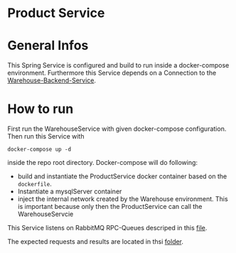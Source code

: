# Product Service

# General Infos

This Spring Service is configured and build to run inside a docker-compose environment.
Furthermore this Service depends on a Connection to the [Warehouse-Backend-Service](https://github.com/HTW-KBE-G4/WarehouseService).

# How to run

First run the WarehouseService with given docker-compose configuration. Then run this Service with
```shell
docker-compose up -d
```
inside the repo root directory. Docker-compose will do following:
- build and instantiate the ProductService docker container based on the `dockerfile`.
- Instantiate a mysqlServer container
- inject the internal network created by the Warehouse environment. This is important because only then the ProductService can call the WarehouseServcie

This Service listens on RabbitMQ RPC-Queues descriped in this [file](src/main/java/de/tanukihardwarestore/ProductService/configurations/RabbitMQConfig.java).

The expected requests and results are located in thsi [folder](src/main/java/de/tanukihardwarestore/ProductService/rabbit).
